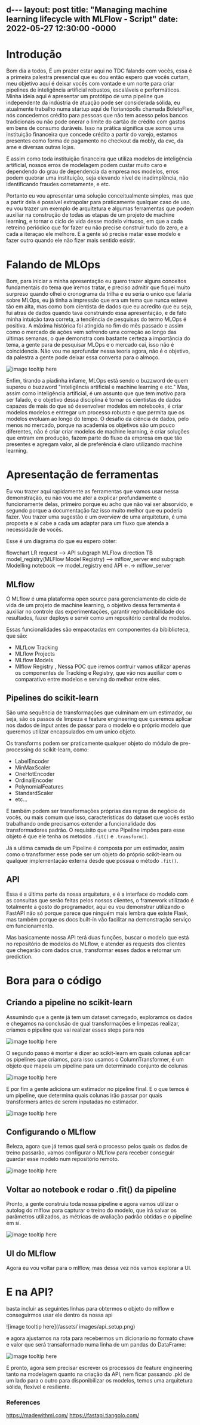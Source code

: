 d---
layout: post
title: "Managing machine learning lifecycle with MLFlow - Script"
date: 2022-05-27 12:30:00 -0000
---

# Introdução

Bom dia a todos, 
É um prazer estar aqui no TDC falando com vocês, essa é a primeira palestra presencial que eu dou então espero que vocês curtam, meu objetivo aqui é deixar vocês com vontade e um norte para criar pipelines de inteligência artificial robustos, escaláveis e performáticos.
Minha ideia aqui é apresentar um protótipo de uma pipeline que independente da indústria de atuação pode ser considerada sólida, eu atualmente trabalho numa startup aqui de florianópolis chamada BoletoFlex, nós concedemos crédito para pessoas que não tem acesso pelos bancos tradicionais ou não pode onerar o limite do cartão de crédito com gastos em bens de consumo duráveis. Isso na prática significa que somos uma instituição financeira que concede crédito a partir do varejo, estamos presentes como forma de pagamento no checkout da mobly, da cvc, da ame e diversas outras lojas. 

E assim como toda instituição financeira que utiliza modelos de inteligência artificial, nossos erros de modelagem podem custar muito caro e dependendo do grau de dependencia da empresa nos modelos, erros podem quebrar uma instituição, seja elevando nível de inadimplência, não identificando fraudes corretamente, e etc.

Portanto eu vou apresentar uma solução conceitualmente simples, mas que a partir dela é possível extrapolar para praticamente qualquer caso de uso, eu vou trazer um exemplo de arquitetura e algumas ferramentas que podem auxiliar na construção de todas as etapas de um projeto de machine learning, e tornar o ciclo de vida desse modelo virtuoso, em que a cada retreino periódico que for fazer eu não precise construir tudo do zero, e a cada a iteraçao ele melhore. E a gente só precise matar esse modelo e fazer outro quando ele não fizer mais sentido existir.


# Falando de MLOps

Bom, para iniciar a minha apresentação eu quero trazer alguns conceitos fundamentais do tema que iremos tratar, e preciso admitir que fiquei muito surpreso quando olhei o cronograma da trilha e eu seria o unico que falaria sobre MLOps, eu já tinha a impressão que era um tema que nunca esteve tão em alta, mas como bom cientista de dados que eu acredito que eu seja, fui atras de dados quando tava construindo essa apresentação, e de fato minha intuição tava correta, a tendência de pesquisas do termo MLOps é positiva. A máxima histórica foi atingida no fim do mês passado e assim como o mercado de ações vem sofrendo uma correção ao longo das últimas semanas, o que demonstra com bastante certeza a importância do tema, a gente para de pesquisar MLOps e o mercado cai, isso não é coincidencia. Não vou me aprofundar nessa teoria agora, não é o objetivo, da palestra a gente pode deixar essa conversa para o almoço.

![image tooltip here](/assets/images/mlops-trends.png)

Enfim, tirando a piadinha infame, MLOps está sendo o buzzword de quem superou o buzzword "inteligência artificial e machine learning e etc." Mas, assim como inteligência artificial, é um assunto que que tem motivo para ser falado, e o objetivo dessa disciplina é tornar os cientistas de dados capazes de mais do que só desenvolver modelos em notebooks, é criar modelos modelos e entregar um processo robusto e que permita que os modelos evoluam ao longo do tempo. O desafio da ciência de dados, pelo menos no mercado, porque na academia os objetivos são um pouco diferentes, não é criar criar modelos de machine learning, é criar soluções que entram em produção, fazem parte do fluxo da empresa em que tão presentes e agregam valor, aí de preferência é claro utilizando machine learning.

# Apresentação de ferramentas

Eu vou trazer aqui rapidamente as ferramentas que vamos usar nessa demonstração, eu não vou me ater a explicar profundamente o funcionamente delas, primeiro porque eu acho que não vai ser absorvido, e segundo porque a documentação faz isso muito melhor que eu poderia fazer. Vou trazer uma sugestão e um overview de uma arquitetura, é uma proposta e aí cabe a cada um adaptar para um fluxo que atenda a necessidade de vocês.

Esse é um diagrama do que eu espero obter: 

<div class="mermaid">
  flowchart LR
    request --> API 
    subgraph MLFlow
      direction TB
      model_registry(MLFlow Model Registry) --> mlflow_server 
    end
    subgraph Modelling
      notebook --> model_registry
    end
    API <-.-> mlflow_server
</div>


## MLflow

O MLflow é uma plataforma open source para gerenciamento do ciclo de vida de um projeto de machine learning, o objetivo dessa ferramenta é auxiliar no controle das experimentações, garantir reproducibilidade dos resultados, fazer deploys e servir como um repositório central de modelos.

Essas funcionalidades são empacotadas em componentes da bibiblioteca, que são:
- MLfLow Tracking
- MLflow Projects
- MLflow Models
- Mlflow Registry
,
Nessa POC que iremos contruir vamos utilizar apenas os componentes de Tracking e Registry, que vão nos auxiliar com o comparativo entre modelos e serving do melhor entre eles.

## Pipelines do scikit-learn

São uma sequência de transformações que culminam em um estimador, ou seja, são os passos de limpeza e feature engineering que queremos aplicar nos dados de input antes de passar para o modelo e o próprio modelo que queremos utilizar encapsulados em um unico objeto.

Os transforms podem ser praticamente qualquer objeto do módulo de pre-processing do scikit-learn, como:

- LabelEncoder
- MinMaxScaler
- OneHotEncoder
- OrdinalEncoder
- PolynomialFeatures
- StandardScaler
- etc...

E também podem ser transformações próprias das regras de negócio de vocês, ou mais comum que isso, características do dataset que vocês estão trabalhando onde precisamos extender a funcionalidade dos transformadores padrão. O requisito que uma Pipeline impões para esse objeto é que ele tenha os metodos `.fit()` e `.transform()`.

Já a ultima camada de um Pipeline é composta por um estimador, assim como o transformer esse pode ser um objeto do próprio scikit-learn ou qualquer implementação externa desde que possua o método `.fit()`.


## API

Essa é a última parte da nossa arquitetura, e é a interface do modelo com as consultas que serão feitas pelos nossos clientes, o framework utilizado é totalmente a gosto do programador, aqui eu vou demonstrar utilizando o FastAPI não só porque parece que ninguém mais lembra que existe Flask, mas também porque os docs built-in vão facilitar na demonstração serviço em funcionamento.

Mas basicamente nossa API terá duas funções, buscar o modelo que está no repositório de modelos do MLflow, e atender as requests dos clientes que chegarão com dados crus, transformar esses dados e retornar um prediction.


# Bora para o código

## Criando a pipeline no scikit-learn

Assumindo que a gente já tem um dataset carregado, exploramos os dados e chegamos na conclusão de qual transformações e limpezas realizar, criamos o pipeline que vai realizar esses steps para nós

![image tooltip here](/assets/images/pipeline_step_1.png)

O segundo passo é montar é dizer ao scikit-learn em quais colunas aplicar os pipelines que criamos, para isso usamos o ColumnTransformer, é um objeto que mapeia um pipeline para um determinado conjunto de colunas

![image tooltip here](/assets/images/pipeline_step_2.png)

E por fim a gente adiciona um estimador no pipeline final. E o que temos é um pipeline, que determina quais colunas irão passar por quais transformers antes de serem inputadas no estimador. 

![image tooltip here](/assets/images/pipeline_step_3.png)

## Configurando o MLflow

Beleza, agora que já temos qual será o processo pelos quais os dados de treino passarão, vamos configurar o MLflow para receber conseguir guardar esse modelo num repositório remoto. 

![image tooltip here](/assets/images/mlflow_server.png)


## Voltar ao notebook e rodar o .fit() da pipeline

Pronto, a gente construiu toda nossa pipeline e agora vamos utilizar o autolog do mlflow para capturar o treino do modelo, que irá salvar os parâmetros utilizados, as métricas de avaliação padrão obtidas e o pipeline em si.

![image tooltip here](/assets/images/logistic_regression_pipeline.png)


## UI do MLflow

Agora eu vou voltar para o mlflow, mas dessa vez nós vamos explorar a UI.


# E na API?

basta incluir as seguintes linhas para obtermos o objeto do mlflow e conseguirmos usar ele dentro da nossa api

![image tooltip here](/assets/ images/api_setup.png)

e agora ajustamos na rota para recebermos um dicionario no formato chave e valor que será transaformado numa linha de um pandas do DataFrame:

![image tooltip here](/assets/images/predict_route.png)

E pronto, agora sem precisar escrever os processos de feature engineering tanto na modelagem quanto na criação da API, nem ficar passando .pkl de um lado para o outro para disponibilizar os modelos, temos uma arquitetura sólida, flexível e resiliente. 


### References

https://madewithml.com/
https://fastapi.tiangolo.com/
